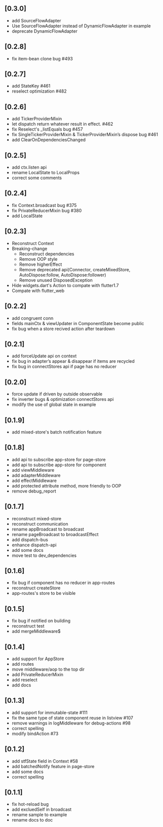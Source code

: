 ## [0.3.0]
- add SourceFlowAdapter
- Use SourceFlowAdapter instead of DynamicFlowAdapter in example
- deprecate DynamicFlowAdapter

## [0.2.8]
- fix item-bean clone bug #493

## [0.2.7]
- add StateKey #461
- reselect optimization #482

## [0.2.6]
- add TickerProviderMixin
- let dispatch return whatever result in effect. #462 
- fix Reselect's _listEquals bug #457 
- fix SingleTickerProviderMixin & TickerProviderMixin’s dispose bug #461 
- add ClearOnDependenciesChanged 

## [0.2.5]
- add ctx.listen api
- rename LocalState to LocalProps
- correct some comments 

## [0.2.4]
- fix Context.broadcast bug #375
- fix PrivateReducerMixin bug #380 
- add LocalState

## [0.2.3]
- Reconstruct Context
- Breaking-change 
  - Reconstruct dependencies
  - Remove OOP style
  - Remove higherEffect
  - Remove deprecated api(Connector, createMixedStore, AutoDispose:follow, AutoDispose:follower)
  - Remove unused DisposedException
- Hide widgets.dart's Action to compate with flutter1.7
- Compate with flutter_web

## [0.2.2]
- add congruent conn 
- fields mainCtx & viewUpdater in ComponentState become public 
- fix bug when a store recived action after teardown

## [0.2.1]
- add forceUpdate api on context
- fix bug in adapter’s appear & disappear if items are recycled
- fix bug in connectStores api if page has no reducer

## [0.2.0]
- force update if driven by outside observable 
- fix inverter bugs & optimization connectStores api 
- modify the use of global state in example 

## [0.1.9]
- add mixed-store's batch notification feature

## [0.1.8]
- add api to subscribe app-store for page-store
- add api to subscribe app-store for component
- add viewMiddleware
- add adapterMiddleware
- add effectMiddleware
- add protected attribute method, more friendly to OOP
- remove debug_report

## [0.1.7]
- reconstruct mixed-store
- reconstruct communication
- rename appBroadcast to broadcast
- rename pageBroadcast to broadcastEffect
- add dispatch-bus
- enhance dispatch-api
- add some docs
- move test to dev_dependencies

## [0.1.6]
- fix bug if component has no reducer in app-routes
- reconstruct createStore
- app-routes's store to be visible

## [0.1.5]
- fix bug if notified on building
- reconstruct test
- add mergeMiddleware\$

## [0.1.4]
- add support for AppStore
- add routes
- move middleware/aop to the top dir
- add PrivateReducerMixin
- add reselect
- add docs

## [0.1.3]
- add support for immutable-state #111
- fix the same type of state component reuse in listview #107
- remove warnings in logMiddleware for debug-actions #98
- correct spelling
- modify bindAction #73

## [0.1.2]
- add stfState field in Context #58
- add batchedNotify feature in page-store
- add some docs
- correct spelling

## [0.1.1]
- fix hot-reload bug
- add excluedSelf in broadcast
- rename sample to example
- rename docs to doc
































